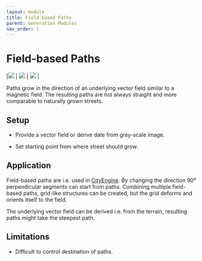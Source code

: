 ```yaml
---
layout: module
title: Field-based Paths
parent: Generation Modules
nav_order: 1
---
```

# Field-based Paths

|![](../../../img/field-based-paths-1.png) | ![](../../../img/field-based-paths-2.png) | ![](../../../img/field-based-paths-3.png) |

Paths grow in the direction of an underlying vector field similar to a magnetic field. The resulting paths are not always straight and more comparable to naturally grown streets.

## Setup

* Provide a vector field or derive date from grey-scale image.

* Set starting point from where street should grow.

## Application

Field-based paths are i.e. used in [CityEngine](https://www.youtube.com/watch?v=min5Cz587hw).
By changing the direction 90° perpendicular segments can start from paths. Combining multiple field-based paths, grid-like structures can be created, but the grid deforms and orients itself to the field.

The underlying vector field can be derived i.e. from the terrain, resulting paths might take the steepest path.

## Limitations

* Difficult to control destination of paths.

